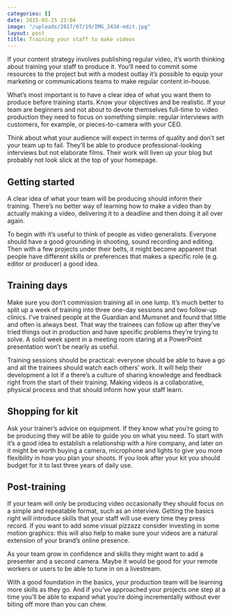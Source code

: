 ```yaml
---
categories: []
date: 2015-03-25 23:04
image: "/uploads/2017/07/19/IMG_2434-edit.jpg"
layout: post
title: Training your staff to make videos
---
```

If your content strategy involves publishing regular video, it’s worth thinking about training your staff to produce it. You’ll need to commit some resources to the project but with a modest outlay it’s possible to equip your marketing or communications teams to make regular content in-house.

What’s most important is to have a clear idea of what you want them to produce before training starts. Know your objectives and be realistic. If your team are beginners and not about to devote themselves full-time to video production they need to focus on something simple: regular interviews with customers, for example, or pieces-to-camera with your CEO.

Think about what your audience will expect in terms of quality and don’t set your team up to fail. They’ll be able to produce professional-looking interviews but not elaborate films. Their work will liven up your blog but probably not look slick at the top of your homepage.

## Getting started

A clear idea of what your team will be producing should inform their training. There’s no better way of learning how to make a video than by actually making a video, delivering it to a deadline and then doing it all over again.

To begin with it’s useful to think of people as video generalists. Everyone should have a good grounding in shooting, sound recording and editing. Then with a few projects under their belts, it might become apparent that people have different skills or preferences that makes a specific role (e.g. editor or producer) a good idea.

## Training days

Make sure you don’t commission training all in one lump. It’s much better to split up a week of training into three one-day sessions and two follow-up clinics. I’ve trained people at the Guardian and Mumsnet and found that little and often is always best. That way the trainees can follow up after they’ve tried things out in production and have specific problems they’re trying to solve. A solid week spent in a meeting room staring at a PowerPoint presentation won’t be nearly as useful.

Training sessions should be practical: everyone should be able to have a go and all the trainees should watch each others’ work. It will help their development a lot if a there’s a culture of sharing knowledge and feedback right from the start of their training. Making videos is a collaborative, physical process and that should inform how your staff learn.

## Shopping for kit

Ask your trainer’s advice on equipment. If they know what you’re going to be producing they will be able to guide you on what you need. To start with it’s a good idea to establish a relationship with a hire company, and later on it might be worth buying a camera, microphone and lights to give you more flexibility in how you plan your shoots. If you look after your kit you should budget for it to last three years of daily use.

## Post-training

If your team will only be producing video occasionally they should focus on a simple and repeatable format, such as an interview. Getting the basics right will introduce skills that your staff will use every time they press record. If you want to add some visual pizzazz consider investing in some motion graphics: this will also help to make sure your videos are a natural extension of your brand’s online presence.

As your team grow in confidence and skills they might want to add a presenter and a second camera. Maybe it would be good for your remote workers or users to be able to tune in on a livestream.

With a good foundation in the basics, your production team will be learning more skills as they go. And if you’ve approached your projects one step at a time you’ll be able to expand what you’re doing incrementally without ever biting off more than you can chew.